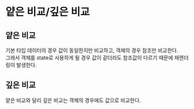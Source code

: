 # 얕은 비교/깊은 비교

## 얕은 비교
기본 타입 데이터의 경우 값이 동일한지만 비교하고, 객체의 경우 참조만 비교한다.  
그래서 객체를 state로 사용하게 될 경우 값이 같더라도 참조값이 다르기 때문에 재렌더링이 발생한다.

## 깊은 비교
 얕은 비교와 달리 깊은 비교는 객체의 경우에도 값으로 비교한다.